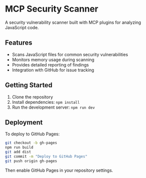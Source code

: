 # MCP Security Scanner

A security vulnerability scanner built with MCP plugins for analyzing JavaScript code.

## Features

- Scans JavaScript files for common security vulnerabilities
- Monitors memory usage during scanning
- Provides detailed reporting of findings
- Integration with GitHub for issue tracking

## Getting Started

1. Clone the repository
2. Install dependencies: `npm install`
3. Run the development server: `npm run dev`

## Deployment

To deploy to GitHub Pages:

```bash
git checkout -b gh-pages
npm run build
git add dist
git commit -m "Deploy to GitHub Pages"
git push origin gh-pages
```

Then enable GitHub Pages in your repository settings.
